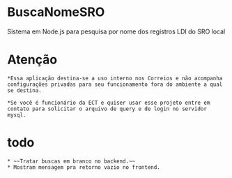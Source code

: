 # BuscaNomeSRO
Sistema em Node.js para pesquisa por nome dos registros LDI do SRO local

# Atenção
    *Essa aplicação destina-se a uso interno nos Correios e não acompanha configurações privadas para seu funcionamento fora do ambiente a qual se destina.

    *Se você é funcionário da ECT e quiser usar esse projeto entre em contato para solicitar o arquivo de query e de login no servidor mysql. 


# todo
    * ~~Tratar buscas em branco no backend.~~
    * Mostram mensagem pra retorno vazio no frontend.

